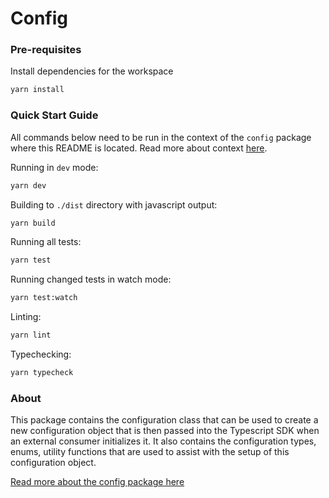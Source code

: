 # Config

### Pre-requisites

Install dependencies for the workspace

```bash
yarn install
```

### Quick Start Guide

All commands below need to be run in the context of the `config` package where this README is located. Read more about context [here](../../../README.md#context).

Running in `dev` mode:

```bash
yarn dev
```

Building to `./dist` directory with javascript output:

```bash
yarn build
```

Running all tests:

```bash
yarn test
```

Running changed tests in watch mode:

```bash
yarn test:watch
```

Linting:

```bash
yarn lint
```

Typechecking:

```bash
yarn typecheck
```


### About

This package contains the configuration class that can be used to create a new configuration object that is then passed into the Typescript SDK when an external consumer initializes it. It also contains the configuration types, enums, utility functions that are used to assist with the setup of this configuration object.

[Read more about the config package here](../../README.md#config)
